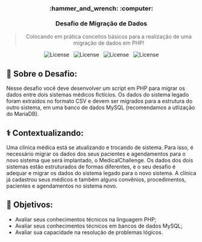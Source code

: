 <h3 align="center">
  :hammer_and_wrench: :computer:
  <br><br>
  Desafio de Migração de Dados
</h3>

<blockquote align="center">Colocando em prática conceitos básicos para a realização de uma migração de dados em PHP!</blockquote>

<p align="center">
  <img alt="License" src="https://shields.io/badge/PHP-grey?logo=php&style=flat">&nbsp;&nbsp;
  <img alt="License" src="https://shields.io/badge/MySQL-grey?logo=mysql&style=flat">&nbsp;&nbsp;
  <img alt="License" src="https://shields.io/badge/MariaDB-grey?logo=mariadb&style=flat">&nbsp;&nbsp;
  <img alt="License" src="https://img.shields.io/badge/license-MIT-%2304D361">
</p>

## :rocket: Sobre o Desafio:

Nesse desafio você deve desenvolver um script em PHP para migrar os dados entre dois sistemas médicos fictícios. Os dados do sistema legado foram extraídos no formato CSV e devem ser migrados para a estrutura do outro sistema, em uma banco de dados MySQL (recomendamos a utlização do MariaDB).

## :medical_symbol: Contextualizando:

Uma clínica médica está se atualizando e trocando de sistema. Para isso, é necessário migrar os dados dos seus pacientes e agendamentos para o novo sistema que será implantado, o MedicalChallenge. Os dados dos dois sistemas estão estruturados de formas diferentes, e o seu desafio é adequar e migrar os dados do sistema legado para o novo sistema. A clínica já cadastrou seus médicos e também alguns convênios, procedimentos, pacientes e agendamentos no sistema novo.

## :dart: Objetivos:

* Avaliar seus conhecimentos técnicos na linguagem PHP;
* Avaliar seus conhecimentos técnicos em bancos de dados MySQL;
* Avaliar sua capacidade na resolução de problemas lógicos.


